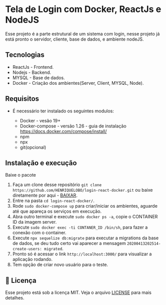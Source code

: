 # Tela de Login com Docker, ReactJs e NodeJS


Esse projeto é a parte estrutural de um sistema com login, nesse projeto já está pronto o servidor, cliente, base de dados,
e ambiente nodeJS.

## Tecnologias
   * ReactJs - Frontend. 
   * Nodejs - Backend.
   * MYSQL - Base de dados.
   * Docker - Criação dos ambientes(Server, Client, MYSQL, Node).

## Requisitos
- É necessário ter instalado os seguintes modulos:

  * Docker - vesão 19+
  * Docker-compose - versão 1.26 - guia de instalação https://docs.docker.com/compose/install/
  * npm
  * npx
  * git(opcional)

## Instalação e execução
Baixe o pacote 

1. Faça um clone desse repositório 
  `git clone https://github.com/HENRIQUELOBO/login-react-docker.git` 
  ou baixe diretamente por aqui - [BAIXAR](https://codeload.github.com/HENRIQUELOBO/login-react-docker/zip/master).
2. Entre na pasta `cd login-react-docker/`.
3. Rode `sudo docker-compose up` para criar/iniciar os ambientes, aguarde até que apareça os serviços em execução.
4. Abra outro terminal e execute `sudo docker ps -a`, copie o CONTAINER ID da imagem server.
5. Execute `sudo docker exec -ti CONTANER_ID /bin/sh`, para fazer a conexão com o container.
6. Execute `npx sequelize db:migrate` para executar a migrations da base de dados, se deu tudo certo
vai aparecer a mensagem `20200413202514-create-users: migrated`.
5. Pronto só é acessar o link `http://localhost:3000/` para visualizar a aplicação rodando.
6. Tem opção de criar novo usuário para o teste.

## :memo: Licença

Esse projeto está sob a licença MIT. Veja o arquivo [LICENSE](LICENSE) para mais detalhes.
